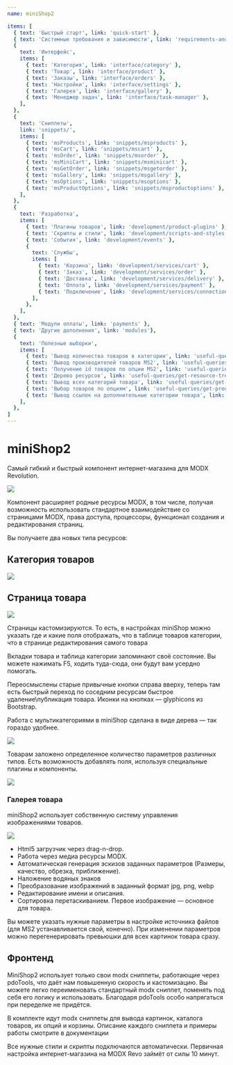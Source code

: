 ```yaml
---
name: miniShop2

items: [
  { text: 'Быстрый старт', link: 'quick-start' },
  { text: 'Системные требования и зависимости', link: 'requirements-and-dependencies' },
  {
    text: 'Интерфейс',
    items: [
      { text: 'Категория', link: 'interface/category' },
      { text: 'Товар', link: 'interface/product' },
      { text: 'Заказы', link: 'interface/orders' },
      { text: 'Настройки', link: 'interface/settings' },
      { text: 'Галерея', link: 'interface/gallery' },
      { text: 'Менеджер задач', link: 'interface/task-manager' },
    ],
  },
  {
    text: 'Сниппеты',
    link: 'snippets/',
    items: [
      { text: 'msProducts', link: 'snippets/msproducts' },
      { text: 'msCart', link: 'snippets/mscart' },
      { text: 'msOrder', link: 'snippets/msorder' },
      { text: 'msMiniCart', link: 'snippets/msminicart' },
      { text: 'msGetOrder', link: 'snippets/msgetorder' },
      { text: 'msGallery', link: 'snippets/msgallery' },
      { text: 'msOptions', link: 'snippets/msoptions' },
      { text: 'msProductOptions', link: 'snippets/msproductoptions' },
    ],
  },
  {
    text: 'Разработка',
    items: [
      { text: 'Плагины товаров', link: 'development/product-plugins' },
      { text: 'Скрипты и стили', link: 'development/scripts-and-styles' },
      { text: 'События', link: 'development/events' },
      {
        text: 'Службы',
        items: [
          { text: 'Корзина', link: 'development/services/cart' },
          { text: 'Заказ', link: 'development/services/order' },
          { text: 'Доставка', link: 'development/services/delivery' },
          { text: 'Оплата', link: 'development/services/payment' },
          { text: 'Подключение', link: 'development/services/connection' },
        ],
      },
    ],
  },
  { text: 'Модули оплаты', link: 'payments' },
  { text: 'Другие дополнения', link: 'modules'},
  {
    text: 'Полезные выборки',
    items: [
      { text: 'Вывод количества товаров в категории', link: 'useful-queries/count-category-products' },
      { text: 'Вывод производителей товаров MS2', link: 'useful-queries/get-vendors' },
      { text: 'Получение id товаров по опции MS2', link: 'useful-queries/get-product-id-by-option' },
      { text: 'Дерево ресурсов', link: 'useful-queries/get-resource-tree' },
      { text: 'Вывод всех категорий товара', link: 'useful-queries/get-categories' },
      { text: 'Выбор товаров по опциям', link: 'useful-queries/get-products-by-options' },
      { text: 'Вывод ссылок на дополнительные категории товара', link: 'useful-queries/get-categories-links' },
    ],
  },
]
---
```

# miniShop2

Самый гибкий и быстрый компонент интернет-магазина для MODX Revolution.

![](https://file.modx.pro/files/b/c/f/bcfbd29cf5841b32268b499918a39e86.png)

Компонент расширяет родные ресурсы MODX, в том числе, получая возможность использовать стандартное взаимодействие со страницами MODX, права доступа, процессоры, функционал создания и редактирования страниц.

Вы получаете два новых типа ресурсов:

## Категория товаров

![](https://file.modx.pro/files/0/7/e/07ebf3fae30d22d1010ee9d817466b0e.png)

## Страница товара

![](https://file.modx.pro/files/1/6/3/1630ce8451bd182c60749cc824a8c80e.png)

Страницы кастомизируются. То есть, в настройках miniShop можно указать где и какие поля отображать, что в таблице товаров категории, что в странице редактирования самого товара

Вкладки товара и таблица категории запоминают своё состояние. Вы можете нажимать F5, ходить туда-сюда, они будут вам усердно помогать.

Переосмыслены старые привычные кнопки справа вверху, теперь там есть быстрый переход по соседним ресурсам быстрое удаление\публикация товара. Иконки на кнопках — glyphicons из Bootstrap.

Работа с мультикатегориями в miniShop сделана в виде дерева — так гораздо удобнее.

![](https://file.modx.pro/files/4/b/b/4bb6f97595cacc72fb73e51f51e4e263.png)

Товарам заложено определенное количество параметров различных типов. Есть возможность добавлять поля, используя специальные плагины и компоненты.

![](https://file.modx.pro/files/a/7/c/a7caf8816b9975d414c6b32dbcf38dbf.png)

### Галерея товара

miniShop2 использует собственную систему управления изображениями товаров.

![](https://file.modx.pro/files/4/c/e/4ce58fdd74b771db28969aba8975ab11.png)

- Html5 загрузчик через drag-n-drop.
- Работа через медиа ресурсы MODX.
- Автоматическая генерация эскизов заданных параметров (Размеры, качество, обрезка, приближение).
- Наложение водяных знаков
- Преобразование изображений в заданный формат jpg, png, webp
- Редактирование имени и описания.
- Сортировка перетаскиванием. Первое изображение — основное для товара.

Вы можете указать нужные параметры в настройке источника файлов (для MS2 устанавливается свой, конечно).
При изменении параметров можно перегенерировать превьюшки для всех картинок товара сразу.

## Фронтенд

MiniShop2 использует только свои modx сниппеты, работающие через pdoTools, что даёт нам повышенную скорость и кастомизацию. Вы можете легко переименовать стандартный modx сниппет, поменять под себя его логику и использовать.
Благодаря pdoTools особо напрягаться при переделке не придётся.

В комплекте идут modx сниппеты для вывода картинок, каталога товаров, их опций и корзины.
Описание каждого сниппета и примеры работы смотрите в документации

Все нужные стили и скрипты подключаются автоматически. Первичная настройка интернет-магазина на MODX Revo займёт от силы 10 минут.
